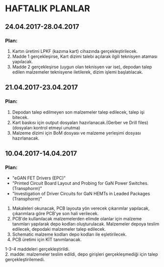 # HAFTALIK PLANLAR
## 24.04.2017-28.04.2017
### Plan:
1. Kartın üretimi LPKF (kazıma kart) cihazında gerçekleştirilecek.
2. Madde 1 gerçekleşirse, Kart dizimi talebi açılarak ilgili teknisyen ataması yapılacak. 
3. Madde 2 gerçekleşirse (uygun olan teknisyen var ise), depodan talep edilen malzemeler teknisyene iletilerek, dizim işlemi başlatılacak.


## 21.04.2017-23.04.2017
### Plan:
1. Depodan talep edilmeyen son malzemeler talep edilecek, talep işi bitecek. 
2. Kart baskısı için output dosyaları hazırlanacak.(Gerber ve Drill files)   (dosyaları kontrol etmeyi unutma)
3. Malzeme dizimi için BoM dosyası ve malzeme yerleşimi dosyası hazırlanacak. 


## 10.04.2017-14.04.2017
### Plan:

* "eGAN FET Drivers (EPC)"
* "Printed Circuit Board Layout and Probing for GaN Power Switches. (Transphorm)"
* "Investigation of Driver Circuits for GaN HEMTs in Leaded Packages (Transphorm)"

1. Makaleleri okunacak, PCB layouta yön verecek çıkarımlar yapılacak, çıkarımlara göre PCB'ye son hali verilecek.
2. PCB'de kullanılacak malzemelerden elimde olanlar için malzeme tanımları yapılarak depo kodları oluşturulacak. Malzemeler depoya teslim edilecek, depodaki malzemeler talep edilecek.
3. Schematic malzeme kodları depo kodları ile eşletirilecek. 
4. PCB üretimi için KİT tanımlanacak.

1-3-4 maddeleri gerçekleştirildi.  
2. madde: malzemeler teslim edildi, depo girişleri gerçekleşmediği için talep gerçekleştirilemedi.


